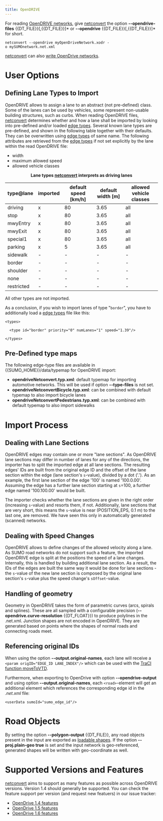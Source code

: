 ```yaml
---
title: OpenDRIVE
---
```


For reading [OpenDRIVE networks](http://www.opendrive.org/), give
[netconvert](../../netconvert.md) the option **--opendrive-files** {{DT_FILE}}\[,{{DT_FILE}}\]\* or **--opendrive** {{DT_FILE}}\[,{{DT_FILE}}\]\* for short.

```
netconvert --opendrive myOpenDriveNetwork.xodr -o mySUMOnetwork.net.xml
```

[netconvert](../../netconvert.md) can also [write OpenDrive
networks](../../Networks/Further_Outputs.md#opendrive_road_networks).

# User Options

## Defining Lane Types to Import

OpenDRIVE allows to assign a lane to an abstract (not pre-defined)
class. Some of the lanes can be used by vehicles, some represent
non-usable building structures, such as curbs. When reading OpenDRIVE
files, [netconvert](../../netconvert.md) determines whether and how a
lane shall be imported by looking into pre-defined and/or loaded [edge
types](../../Networks/PlainXML.md#type_descriptions).
Several known lane types are pre-defined, and shown in the following
table together with their defaults. They can be overwritten using [edge
types](../../Networks/PlainXML.md#type_descriptions)
of same name. The following attributes are retrieved from the [edge
types](../../Networks/PlainXML.md#type_descriptions)
if not set explicitly by the lane within the read OpenDRIVE file:

- width
- maximum allowed speed
- allowed vehicle classes

<center>

**Lane types [netconvert](../../netconvert.md) interprets as driving
lanes**

</center>

| type\@lane  | imported | default speed \[km/h\] | default width \[m\] | allowed vehicle classes |
| ---------- | -------- | ---------------------- | ------------------- | ----------------------- |
| driving    | x        | 80                     | 3.65                | all                     |
| stop       | x        | 80                     | 3.65                | all                     |
| mwyEntry   | x        | 80                     | 3.65                | all                     |
| mwyExit    | x        | 80                     | 3.65                | all                     |
| special1   | x        | 80                     | 3.65                | all                     |
| parking    | x        | 5                      | 3.65                | all                     |
| sidewalk   | \-       | \-                     | \-                  | \-                      |
| border     | \-       | \-                     | \-                  | \-                      |
| shoulder   | \-       | \-                     | \-                  | \-                      |
| none       | \-       | \-                     | \-                  | \-                      |
| restricted | \-       | \-                     | \-                  | \-                      |

All other types are not imported.

As a conclusion, if you wish to import lanes of type
"`border`", you have to additionally load a
[edge
types](../../Networks/PlainXML.md#type_descriptions)
file like this:

```
<types>

  <type id="border" priority="0" numLanes="1" speed="1.39"/>

</types>
```

## Pre-Defined type maps

The following edge-type files are available in {{SUMO_HOME}}/data/typemap for OpenDRIVE import:

- **opendriveNetconvert.typ.xml**: default typemap for importing automotive networks. This will be used if option **--type-files** is not set.
- **opendriveNetconvertBicycle.typ.xml**: can be combined with default typemap to also import bicycle lanes
- **opendriveNetconvertPedestrians.typ.xml**: can be combined with default typemap to also import sidewalks

# Import Process

## Dealing with Lane Sections

OpenDRIVE edges may contain one or more "lane sections". As OpenDRIVE
lane sections may differ in number of lanes for any of the directions,
the importer has to split the imported edge at all lane sections. The
resulting edges' IDs are built from the original edge ID and the offset
of the lane section within the edge (lane section's
`s`-value), divided by a dot ('.'). As an
example, the first lane section of the edge '100' is named '100.0.00'.
Assuming the edge has a further lane section starting at
`s`=100, a further edge named '100.100.00'
would be built.

The importer checks whether the lane sections are given in the right
order (increasing `s`-value) and resorts them,
if not. Additionally, lane sections that are very short, this means the
`s`-value is near (POSITION_EPS, 0.1 m) to
the last one, are removed. We have seen this only in automatically
generated (scanned) networks.

## Dealing with Speed Changes

OpenDRIVE allows to define changes of the allowed velocity along a lane.
As SUMO road networks do not support such a feature, the imported
OpenDRIVE edge is split at the positions the speed of a lane changes.
Internally, this is handled by building additional lane section. As a
result, the IDs of the edges are built the same way it would be done for
lane sections - the `s`-value of the new lane
section is composed by the original lane section's
`s`-value plus the speed change's
`sOffset`-value.

## Handling of geometry

Geometry in OpenDRIVE takes the form of parametric curves (arcs, spirals and splines). These are all sampled with a configurable precision (**--opendrive.curve-resolution** {{DT_FLOAT}}) to produce polylines in the .net.xml. Junction shapes are not encoded in OpenDRIVE. They are generated based on points where the shapes of normal roads and connecting roads meet. 

## Referencing original IDs

When using the option **--output.original-names**, each lane will receive a `<param origID="EDGE_ID LANE_INDEX"/>` which can be used with
the [TraCI function moveToVTD](../../TraCI/Change_Vehicle_State.md).

Furthermore, when exporting to OpenDrive with option **--opendrive-output** and using option **--output.original-names**,
each `<road>`-element will get an additional element which references the
corresponding edge id in the *.net.xml* file:

```
<userData sumoId="sumo_edge_id"/>
```

# Road Objects

By setting the option **--polygon-output** {{DT_FILE}}, any road objects present in the input are
exported as [loadable shapes](../../Simulation/Shapes.md). If the
option **--proj.plain-geo true** is set and the input network is geo-referenced, generated shapes
will be written with geo-coordinate as well.

# Supported Versions and Features

[netconvert](../../netconvert.md) aims to support as many features as possible across OpenDRIVE versions.
Version 1.4 should generally be supported.
You can check the feature support per version (and request new featuers) in our issue tracker:

- [OpenDrive 1.4 features](https://github.com/eclipse/sumo/issues/6694)
- [OpenDrive 1.5 features](https://github.com/eclipse/sumo/issues/6695)
- [OpenDrive 1.6 features](https://github.com/eclipse/sumo/issues/8901)

